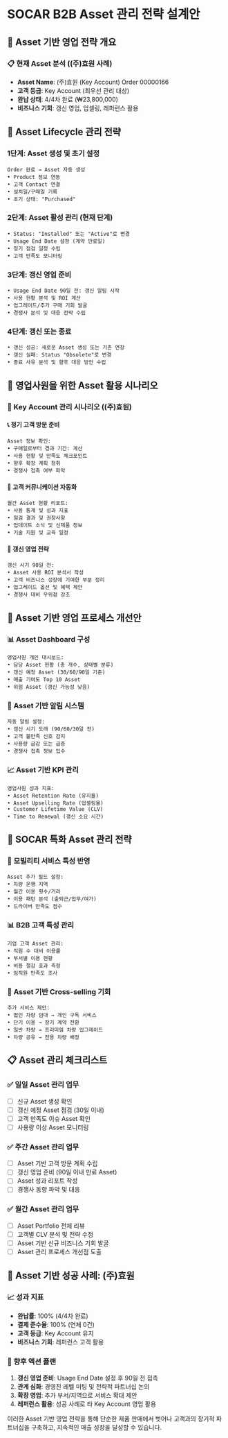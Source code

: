 # SOCAR B2B Asset 관리 전략 설계안

## 🎯 Asset 기반 영업 전략 개요

### 📋 현재 Asset 분석 ((주)효원 사례)
- **Asset Name**: (주)효원 (Key Account) Order 00000166  
- **고객 등급**: Key Account (최우선 관리 대상)
- **완납 상태**: 4/4차 완료 (₩23,800,000)
- **비즈니스 기회**: 갱신 영업, 업셀링, 레퍼런스 활용

## 🔄 Asset Lifecycle 관리 전략

### 1단계: Asset 생성 및 초기 설정
```
Order 완료 → Asset 자동 생성
• Product 정보 연동
• 고객 Contact 연결  
• 설치일/구매일 기록
• 초기 상태: "Purchased"
```

### 2단계: Asset 활성 관리 (현재 단계)
```
• Status: "Installed" 또는 "Active"로 변경
• Usage End Date 설정 (계약 만료일)
• 정기 점검 일정 수립
• 고객 만족도 모니터링
```

### 3단계: 갱신 영업 준비
```
• Usage End Date 90일 전: 갱신 알림 시작
• 사용 현황 분석 및 ROI 계산
• 업그레이드/추가 구매 기회 발굴
• 경쟁사 분석 및 대응 전략 수립
```

### 4단계: 갱신 또는 종료
```
• 갱신 성공: 새로운 Asset 생성 또는 기존 연장
• 갱신 실패: Status "Obsolete"로 변경
• 종료 사유 분석 및 향후 대응 방안 수립
```

## 💼 영업사원을 위한 Asset 활용 시나리오

### 🎯 Key Account 관리 시나리오 ((주)효원)

#### 📞 **정기 고객 방문 준비**
```apex
Asset 정보 확인:
• 구매일로부터 경과 기간: 계산
• 사용 현황 및 만족도 체크포인트
• 향후 확장 계획 청취
• 경쟁사 접촉 여부 파악
```

#### 📧 **고객 커뮤니케이션 자동화**
```
월간 Asset 현황 리포트:
• 사용 통계 및 성과 지표
• 점검 결과 및 권장사항  
• 업데이트 소식 및 신제품 정보
• 기술 지원 및 교육 일정
```

#### 🎯 **갱신 영업 전략**
```
갱신 시기 90일 전:
• Asset 사용 ROI 분석서 작성
• 고객 비즈니스 성장에 기여한 부분 정리
• 업그레이드 옵션 및 혜택 제안
• 경쟁사 대비 우위점 강조
```

## 🚀 Asset 기반 영업 프로세스 개선안

### 📊 **Asset Dashboard 구성**
```
영업사원 개인 대시보드:
• 담당 Asset 현황 (총 개수, 상태별 분류)
• 갱신 예정 Asset (30/60/90일 기준)
• 매출 기여도 Top 10 Asset
• 위험 Asset (갱신 가능성 낮음)
```

### 🔔 **Asset 기반 알림 시스템**
```
자동 알림 설정:
• 갱신 시기 도래 (90/60/30일 전)
• 고객 불만족 신호 감지
• 사용량 급감 또는 급증
• 경쟁사 접촉 정보 입수
```

### 📈 **Asset 기반 KPI 관리**
```
영업사원 성과 지표:
• Asset Retention Rate (유지율)
• Asset Upselling Rate (업셀링율)  
• Customer Lifetime Value (CLV)
• Time to Renewal (갱신 소요 시간)
```

## 🎯 SOCAR 특화 Asset 관리 전략

### 🚗 **모빌리티 서비스 특성 반영**
```
Asset 추가 필드 설정:
• 차량 운행 지역
• 월간 이용 횟수/거리
• 이용 패턴 분석 (출퇴근/업무/여가)
• 드라이버 만족도 점수
```

### 📊 **B2B 고객 특성 관리**
```
기업 고객 Asset 관리:
• 직원 수 대비 이용률
• 부서별 이용 현황
• 비용 절감 효과 측정
• 임직원 만족도 조사
```

### 🔄 **Asset 기반 Cross-selling 기회**
```
추가 서비스 제안:
• 법인 차량 임대 → 개인 구독 서비스
• 단기 이용 → 장기 계약 전환
• 일반 차량 → 프리미엄 차량 업그레이드
• 차량 공유 → 전용 차량 배정
```

## 📋 Asset 관리 체크리스트

### ✅ **일일 Asset 관리 업무**
- [ ] 신규 Asset 생성 확인
- [ ] 갱신 예정 Asset 점검 (30일 이내)
- [ ] 고객 만족도 이슈 Asset 확인
- [ ] 사용량 이상 Asset 모니터링

### ✅ **주간 Asset 관리 업무**  
- [ ] Asset 기반 고객 방문 계획 수립
- [ ] 갱신 영업 준비 (90일 이내 만료 Asset)
- [ ] Asset 성과 리포트 작성
- [ ] 경쟁사 동향 파악 및 대응

### ✅ **월간 Asset 관리 업무**
- [ ] Asset Portfolio 전체 리뷰
- [ ] 고객별 CLV 분석 및 전략 수정
- [ ] Asset 기반 신규 비즈니스 기회 발굴
- [ ] Asset 관리 프로세스 개선점 도출

## 🎊 Asset 기반 성공 사례: (주)효원

### 📈 **성과 지표**
- **완납률**: 100% (4/4차 완료)
- **결제 준수율**: 100% (연체 0건)
- **고객 등급**: Key Account 유지
- **비즈니스 기회**: 레퍼런스 고객 활용

### 🎯 **향후 액션 플랜**
1. **갱신 영업 준비**: Usage End Date 설정 후 90일 전 접촉
2. **관계 심화**: 경영진 레벨 미팅 및 전략적 파트너십 논의
3. **확장 영업**: 추가 부서/지역으로 서비스 확대 제안
4. **레퍼런스 활용**: 성공 사례로 타 Key Account 영업 활용

이러한 Asset 기반 영업 전략을 통해 단순한 제품 판매에서 벗어나 고객과의 장기적 파트너십을 구축하고, 지속적인 매출 성장을 달성할 수 있습니다.
